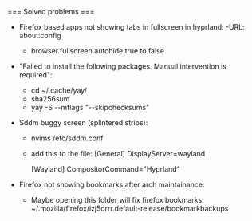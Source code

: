 === Solved problems ===

- Firefox based apps not showing tabs in fullscreen in hyprland:
    -URL: about:config 
    - browser.fullscreen.autohide true to false

- "Failed to install the following packages. Manual intervention is required":
    - cd ~/.cache/yay/<name-of-package>
    - sha256sum <name-of-installer>
    - yay -S <name-of-package> --mflags "--skipchecksums"

- Sddm buggy screen (splintered strips):
    - nvims /etc/sddm.conf
    - add this to the file:
        [General]
        DisplayServer=wayland

        [Wayland]
        CompositorCommand="Hyprland"

- Firefox not showing bookmarks after arch maintainance:

    - Maybe opening this folder will fix firefox bookmarks: ~/.mozilla/firefox/izj5orrr.default-release/bookmarkbackups   
